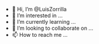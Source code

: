 - 👋 Hi, I’m @LuisZorrilla
- 👀 I’m interested in ...
- 🌱 I’m currently learning ...
- 💞️ I’m looking to collaborate on ...
- 📫 How to reach me ...

<!---
LuisZorrilla/LuisZorrilla is a ✨ special ✨ repository because its `README.md` (this file) appears on your GitHub profile.
You can click the Preview link to take a look at your changes.
--->
